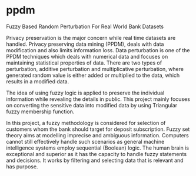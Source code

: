 # ppdm
Fuzzy Based Random Perturbation For Real World Bank Datasets 

Privacy preservation is the major concern while real time datasets are handled. Privacy preserving data mining (PPDM), deals with data modification and also limits information loss. Data perturbation is one of the PPDM techniques which deals with numerical data and focuses on maintaining statistical properties of data. There are two types of perturbation, additive perturbation and multiplicative perturbation, where generated random value is either added or multiplied to the data, which results in a modified data.

The idea of using fuzzy logic is applied to preserve the individual information while revealing the details in public. This project mainly focuses on converting the sensitive data into modified data by using Triangular fuzzy membership function.

In this project, a fuzzy methodology is considered for selection of customers whom the bank should target for deposit subscription. Fuzzy set theory aims at modelling imprecise and ambiguous information. Computers cannot still effectively handle such scenarios as general machine intelligence systems employ sequential (Boolean) logic. The human brain is exceptional and superior as it has the capacity to handle fuzzy statements and decisions. It works by filtering and selecting data that is relevant and has purpose.
